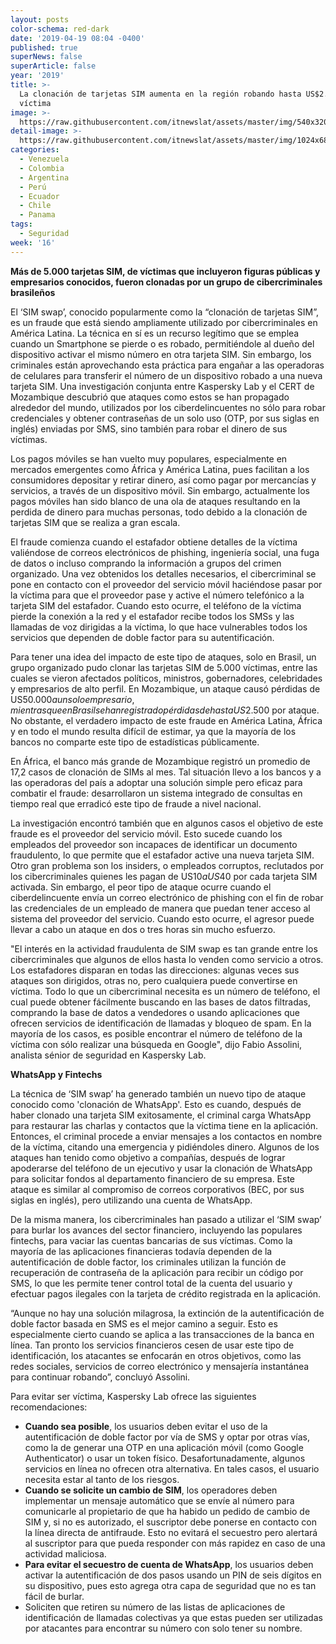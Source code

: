 ```yaml
---
layout: posts
color-schema: red-dark
date: '2019-04-19 08:04 -0400'
published: true
superNews: false
superArticle: false
year: '2019'
title: >-
  La clonación de tarjetas SIM aumenta en la región robando hasta US$2.500 por
  víctima
image: >-
  https://raw.githubusercontent.com/itnewslat/assets/master/img/540x320/Tarjeta-SIM-p.jpg
detail-image: >-
  https://raw.githubusercontent.com/itnewslat/assets/master/img/1024x680/Tarjeta-SIM-g.jpg
categories:
  - Venezuela
  - Colombia
  - Argentina
  - Perú
  - Ecuador
  - Chile
  - Panama
tags:
  - Seguridad
week: '16'
---
```

**Más de 5.000 tarjetas SIM, de víctimas que incluyeron figuras públicas y empresarios conocidos, fueron clonadas por un grupo de cibercriminales brasileños**

El ‘SIM swap’, conocido popularmente como la “clonación de tarjetas SIM”, es un fraude que está siendo ampliamente utilizado por cibercriminales en América Latina.  La técnica en sí es un recurso legítimo que se emplea cuando un Smartphone se pierde o es robado, permitiéndole al dueño del dispositivo activar el mismo número en otra tarjeta SIM. Sin embargo, los criminales están aprovechando esta práctica para engañar a las operadoras de celulares para transferir el número de un dispositivo robado a una nueva tarjeta SIM. Una investigación conjunta entre Kaspersky Lab y el CERT de Mozambique descubrió que ataques como estos se han propagado alrededor del mundo, utilizados por los ciberdelincuentes no sólo para robar credenciales y obtener contraseñas de un solo uso (OTP, por sus siglas en inglés) enviadas por SMS, sino también para robar el dinero de sus víctimas. 

Los pagos móviles se han vuelto muy populares, especialmente en mercados emergentes como África y América Latina, pues facilitan a los consumidores depositar y retirar dinero, así como pagar por mercancías y servicios, a través de un dispositivo móvil. Sin embargo, actualmente los pagos móviles han sido blanco de una ola de ataques resultando en la perdida de dinero para muchas personas, todo debido a la clonación de tarjetas SIM que se realiza a gran escala.

El fraude comienza cuando el estafador obtiene detalles de la víctima valiéndose de correos electrónicos de phishing, ingeniería social, una fuga de datos o incluso comprando la información a grupos del crimen organizado. Una vez obtenidos los detalles necesarios, el cibercriminal se pone en contacto con  el proveedor del servicio móvil haciéndose pasar por la víctima para que el proveedor pase y active el número telefónico a la tarjeta SIM del estafador. Cuando esto ocurre, el teléfono de la víctima pierde la conexión a la red y el estafador recibe todos los SMSs y las llamadas de voz dirigidas a la víctima, lo que hace vulnerables todos los servicios que dependen de doble factor para su autentificación.

Para tener una idea del impacto de este tipo de ataques, solo en Brasil, un grupo organizado pudo clonar las tarjetas SIM de 5.000 víctimas, entre las cuales se vieron afectados políticos, ministros, gobernadores, celebridades y empresarios de alto perfil. En Mozambique, un ataque causó pérdidas de US$50.000 a un solo empresario, mientras que en Brasil se han registrado pérdidas de hasta US$2.500 por ataque. No obstante, el verdadero impacto de este fraude en América Latina, África y en todo el mundo resulta difícil de estimar, ya que la mayoría de los bancos no comparte este tipo de estadísticas públicamente. 

En África, el banco más grande de Mozambique registró un promedio de 17,2 casos de clonación de SIMs al mes. Tal situación llevo a los bancos y a las operadoras del país a adoptar una solución simple pero eficaz para combatir el fraude: desarrollaron un sistema integrado de consultas en tiempo real que erradicó este tipo de fraude a nivel nacional. 

La investigación encontró también que en algunos casos el objetivo de este fraude es el proveedor del servicio móvil. Esto sucede cuando los empleados del proveedor son incapaces de identificar un documento fraudulento, lo que permite que el estafador active una nueva tarjeta SIM. Otro gran problema son los insiders, o empleados corruptos,  reclutados por los cibercriminales quienes les pagan de US$10 a US$40 por cada tarjeta SIM activada. Sin embargo, el peor tipo de ataque ocurre cuando el ciberdelincuente envía un correo electrónico de phishing con el fin de robar las credenciales de un empleado de manera que puedan tener acceso al sistema del proveedor del servicio. Cuando esto ocurre, el agresor puede llevar a cabo un ataque en dos o tres horas sin mucho esfuerzo.    

"El interés en la actividad fraudulenta de SIM swap es tan grande entre los cibercriminales que algunos de ellos hasta lo venden como servicio a otros. Los estafadores disparan en todas las direcciones: algunas veces sus ataques son dirigidos, otras no, pero cualquiera puede convertirse en víctima. Todo lo que un cibercriminal necesita es un número de teléfono, el cual puede obtener fácilmente buscando en las bases de datos filtradas, comprando la base de datos a vendedores o usando aplicaciones que ofrecen servicios de identificación de llamadas y bloqueo de spam. En la mayoría de los casos, es posible encontrar el número de teléfono de la víctima con sólo realizar una búsqueda en Google", dijo Fabio Assolini, analista sénior de seguridad en Kaspersky Lab.     
 
**WhatsApp y Fintechs**

La técnica de ‘SIM swap’ ha generado también un nuevo tipo de ataque conocido como 'clonación de WhatsApp'. Esto es cuando, después de haber clonado una tarjeta SIM exitosamente, el criminal carga WhatsApp para restaurar las charlas y contactos que la víctima tiene en la aplicación. Entonces, el criminal procede a enviar mensajes a los contactos en nombre de la víctima, citando una emergencia y pidiéndoles dinero.  Algunos de los ataques han tenido como objetivo a compañías, después de lograr apoderarse del teléfono de un ejecutivo y usar la clonación de WhatsApp para solicitar fondos al departamento financiero de su empresa. Este ataque es similar al compromiso de correos corporativos (BEC, por sus siglas en inglés), pero utilizando una cuenta de WhatsApp.

De la misma manera, los cibercriminales han pasado a utilizar el ‘SIM swap’ para burlar los avances del sector financiero, incluyendo las populares fintechs, para vaciar las cuentas bancarias de sus víctimas. Como la mayoría de las aplicaciones financieras todavía dependen de la autentificación de doble factor, los criminales utilizan la función de recuperación de contraseña de la aplicación para recibir un código por SMS, lo que les permite tener control total de la cuenta del usuario y efectuar pagos ilegales con la tarjeta de crédito registrada en la aplicación.

“Aunque no hay una solución milagrosa, la extinción de la autentificación de doble factor basada en SMS es el mejor camino a seguir. Esto es especialmente cierto cuando se aplica a las transacciones de la banca en línea. Tan pronto los servicios financieros cesen de usar este tipo de identificación, los atacantes se enfocarán en otros objetivos, como las redes sociales, servicios de correo electrónico y mensajería instantánea para continuar robando”, concluyó Assolini.

Para evitar ser víctima, Kaspersky Lab ofrece las siguientes recomendaciones: 

- **Cuando sea posible**, los usuarios deben evitar el uso de la autentificación de doble factor por vía de SMS y optar por otras vías, como la de generar una OTP en una aplicación móvil (como Google Authenticator) o usar un token físico. Desafortunadamente, algunos servicios en línea no ofrecen otra alternativa. En tales casos, el usuario necesita estar al tanto de los riesgos.
- **Cuando se solicite un cambio de SIM**, los operadores deben implementar un mensaje automático que se envíe al número para comunicarle al propietario de que ha habido un pedido de cambio de SIM y, si no es autorizado, el suscriptor debe ponerse en contacto con la línea directa de antifraude. Esto no evitará el secuestro pero alertará al suscriptor para que pueda responder con más rapidez en caso de una actividad maliciosa. 
- **Para evitar el secuestro de cuenta de WhatsApp**, los usuarios deben activar la autentificación de dos pasos usando un PIN de seis dígitos en su dispositivo, pues esto agrega otra capa de seguridad que no es tan fácil de burlar.
- Soliciten que retiren su número de las listas de aplicaciones de identificación de llamadas colectivas ya que estas pueden ser utilizadas por atacantes para encontrar su número con solo tener su nombre.

